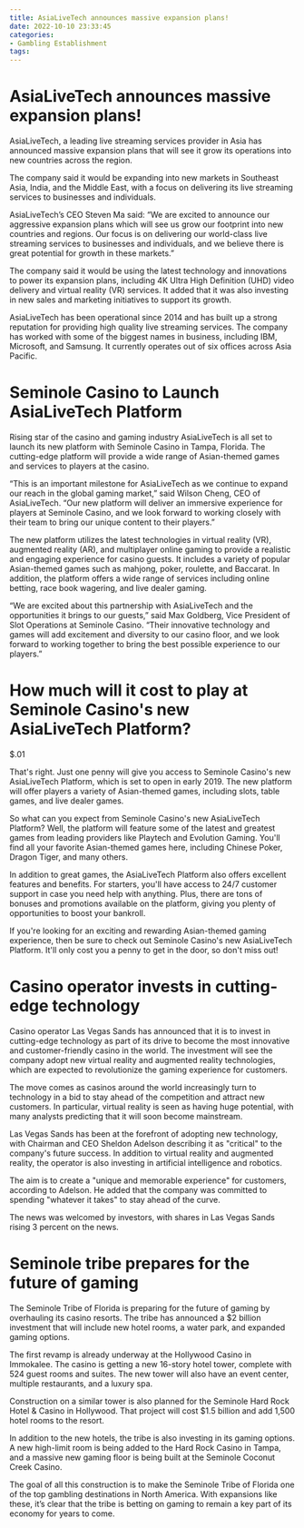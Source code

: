 ```yaml
---
title: AsiaLiveTech announces massive expansion plans!
date: 2022-10-10 23:33:45
categories:
- Gambling Establishment
tags:
---
```



#  AsiaLiveTech announces massive expansion plans!

AsiaLiveTech, a leading live streaming services provider in Asia has announced massive expansion plans that will see it grow its operations into new countries across the region.

The company said it would be expanding into new markets in Southeast Asia, India, and the Middle East, with a focus on delivering its live streaming services to businesses and individuals.

AsiaLiveTech’s CEO Steven Ma said: “We are excited to announce our aggressive expansion plans which will see us grow our footprint into new countries and regions. Our focus is on delivering our world-class live streaming services to businesses and individuals, and we believe there is great potential for growth in these markets.”

The company said it would be using the latest technology and innovations to power its expansion plans, including 4K Ultra High Definition (UHD) video delivery and virtual reality (VR) services. It added that it was also investing in new sales and marketing initiatives to support its growth.

AsiaLiveTech has been operational since 2014 and has built up a strong reputation for providing high quality live streaming services. The company has worked with some of the biggest names in business, including IBM, Microsoft, and Samsung. It currently operates out of six offices across Asia Pacific.

#  Seminole Casino to Launch AsiaLiveTech Platform

Rising star of the casino and gaming industry AsiaLiveTech is all set to launch its new platform with Seminole Casino in Tampa, Florida. The cutting-edge platform will provide a wide range of Asian-themed games and services to players at the casino.

“This is an important milestone for AsiaLiveTech as we continue to expand our reach in the global gaming market,” said Wilson Cheng, CEO of AsiaLiveTech. “Our new platform will deliver an immersive experience for players at Seminole Casino, and we look forward to working closely with their team to bring our unique content to their players.”

The new platform utilizes the latest technologies in virtual reality (VR), augmented reality (AR), and multiplayer online gaming to provide a realistic and engaging experience for casino guests. It includes a variety of popular Asian-themed games such as mahjong, poker, roulette, and Baccarat. In addition, the platform offers a wide range of services including online betting, race book wagering, and live dealer gaming.

“We are excited about this partnership with AsiaLiveTech and the opportunities it brings to our guests,” said Max Goldberg, Vice President of Slot Operations at Seminole Casino. “Their innovative technology and games will add excitement and diversity to our casino floor, and we look forward to working together to bring the best possible experience to our players.”

#  How much will it cost to play at Seminole Casino's new AsiaLiveTech Platform?

$.01

That's right. Just one penny will give you access to Seminole Casino's new AsiaLiveTech Platform, which is set to open in early 2019. The new platform will offer players a variety of Asian-themed games, including slots, table games, and live dealer games.

So what can you expect from Seminole Casino's new AsiaLiveTech Platform? Well, the platform will feature some of the latest and greatest games from leading providers like Playtech and Evolution Gaming. You'll find all your favorite Asian-themed games here, including Chinese Poker, Dragon Tiger, and many others.

In addition to great games, the AsiaLiveTech Platform also offers excellent features and benefits. For starters, you'll have access to 24/7 customer support in case you need help with anything. Plus, there are tons of bonuses and promotions available on the platform, giving you plenty of opportunities to boost your bankroll.

If you're looking for an exciting and rewarding Asian-themed gaming experience, then be sure to check out Seminole Casino's new AsiaLiveTech Platform. It'll only cost you a penny to get in the door, so don't miss out!

#  Casino operator invests in cutting-edge technology

Casino operator Las Vegas Sands has announced that it is to invest in cutting-edge technology as part of its drive to become the most innovative and customer-friendly casino in the world. The investment will see the company adopt new virtual reality and augmented reality technologies, which are expected to revolutionize the gaming experience for customers.

The move comes as casinos around the world increasingly turn to technology in a bid to stay ahead of the competition and attract new customers. In particular, virtual reality is seen as having huge potential, with many analysts predicting that it will soon become mainstream.

Las Vegas Sands has been at the forefront of adopting new technology, with Chairman and CEO Sheldon Adelson describing it as "critical" to the company's future success. In addition to virtual reality and augmented reality, the operator is also investing in artificial intelligence and robotics.

The aim is to create a "unique and memorable experience" for customers, according to Adelson. He added that the company was committed to spending "whatever it takes" to stay ahead of the curve.

The news was welcomed by investors, with shares in Las Vegas Sands rising 3 percent on the news.

#  Seminole tribe prepares for the future of gaming

The Seminole Tribe of Florida is preparing for the future of gaming by overhauling its casino resorts. The tribe has announced a $2 billion investment that will include new hotel rooms, a water park, and expanded gaming options.

The first revamp is already underway at the Hollywood Casino in Immokalee. The casino is getting a new 16-story hotel tower, complete with 524 guest rooms and suites. The new tower will also have an event center, multiple restaurants, and a luxury spa.

Construction on a similar tower is also planned for the Seminole Hard Rock Hotel & Casino in Hollywood. That project will cost $1.5 billion and add 1,500 hotel rooms to the resort.

In addition to the new hotels, the tribe is also investing in its gaming options. A new high-limit room is being added to the Hard Rock Casino in Tampa, and a massive new gaming floor is being built at the Seminole Coconut Creek Casino.

The goal of all this construction is to make the Seminole Tribe of Florida one of the top gambling destinations in North America. With expansions like these, it’s clear that the tribe is betting on gaming to remain a key part of its economy for years to come.